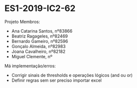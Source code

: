 # ES1-2019-IC2-62
Projeto
Membros:
- Ana Catarina Santos, nº83866
- Beatriz Ragageles, nº82469
- Bernardo Gameiro, nº82596
- Gonçalo Almeida, nº82983
- Joana Cavalheiro, nº82182
- Miguel Clemente, nº

Má implementação/erros:
- Corrigir sinais de thresholds e operações lógicos (and ou or)
- Definir regras sem ser preciso importar excel 
